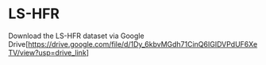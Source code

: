 # LS-HFR


Download the LS-HFR dataset via Google Drive[https://drive.google.com/file/d/1Dy_6kbvMGdh71CinQ6IGIDVPdUF6XeTV/view?usp=drive_link]
